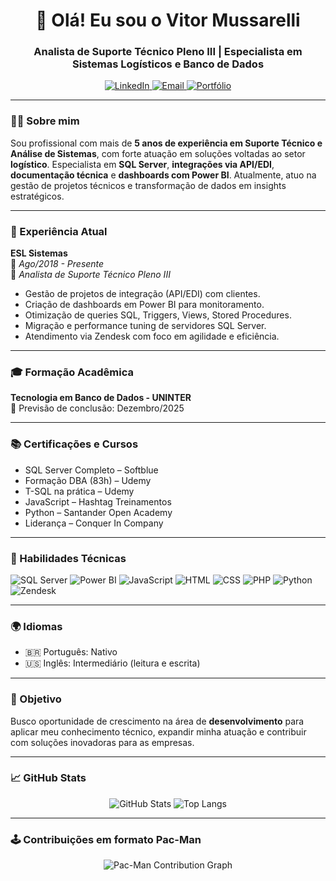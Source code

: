 
<h1 align="center">👋 Olá! Eu sou o Vitor Mussarelli</h1>
<h3 align="center">Analista de Suporte Técnico Pleno III | Especialista em Sistemas Logísticos e Banco de Dados</h3>

<p align="center">
  <a href="https://www.linkedin.com/in/vitor-bissoli-mussarelli-382ab7264">
    <img alt="LinkedIn" src="https://img.shields.io/badge/-LinkedIn-0077B5?style=flat&logo=linkedin&logoColor=white"/>
  </a>
  <a href="mailto:vitor.mussarelli@hotmail.com">
    <img alt="Email" src="https://img.shields.io/badge/-Email-D14836?style=flat&logo=gmail&logoColor=white"/>
  </a>
  <a href="https://vitor-mussarelli.github.io/portfolio-vitor/">
    <img alt="Portfólio" src="https://img.shields.io/badge/-Portfólio-000?style=flat&logo=github&logoColor=white"/>
  </a>
</p>

---

### 👨‍💼 Sobre mim

Sou profissional com mais de **5 anos de experiência em Suporte Técnico e Análise de Sistemas**, com forte atuação em soluções voltadas ao setor **logístico**. Especialista em **SQL Server**, **integrações via API/EDI**, **documentação técnica** e **dashboards com Power BI**. Atualmente, atuo na gestão de projetos técnicos e transformação de dados em insights estratégicos.

---

### 🚀 Experiência Atual

**ESL Sistemas**  
📅 *Ago/2018 - Presente*  
📌 *Analista de Suporte Técnico Pleno III*  
- Gestão de projetos de integração (API/EDI) com clientes.  
- Criação de dashboards em Power BI para monitoramento.  
- Otimização de queries SQL, Triggers, Views, Stored Procedures.  
- Migração e performance tuning de servidores SQL Server.  
- Atendimento via Zendesk com foco em agilidade e eficiência.

---

### 🎓 Formação Acadêmica

**Tecnologia em Banco de Dados - UNINTER**  
📆 Previsão de conclusão: Dezembro/2025

---

### 📚 Certificações e Cursos

- SQL Server Completo – Softblue  
- Formação DBA (83h) – Udemy  
- T-SQL na prática – Udemy  
- JavaScript – Hashtag Treinamentos  
- Python – Santander Open Academy  
- Liderança – Conquer In Company

---

### 🧠 Habilidades Técnicas

![SQL Server](https://img.shields.io/badge/SQL%20Server-CC2927?style=flat&logo=microsoftsqlserver&logoColor=white)
![Power BI](https://img.shields.io/badge/Power%20BI-F2C811?style=flat&logo=powerbi&logoColor=black)
![JavaScript](https://img.shields.io/badge/JavaScript-F7DF1E?style=flat&logo=javascript&logoColor=black)
![HTML](https://img.shields.io/badge/HTML5-E34F26?style=flat&logo=html5&logoColor=white)
![CSS](https://img.shields.io/badge/CSS3-1572B6?style=flat&logo=css3&logoColor=white)
![PHP](https://img.shields.io/badge/PHP-777BB4?style=flat&logo=php&logoColor=white)
![Python](https://img.shields.io/badge/Python-3776AB?style=flat&logo=python&logoColor=white)
![Zendesk](https://img.shields.io/badge/Zendesk-03363D?style=flat&logo=zendesk&logoColor=white)

---

### 🌍 Idiomas

- 🇧🇷 Português: Nativo  
- 🇺🇸 Inglês: Intermediário (leitura e escrita)

---

### 🎯 Objetivo

Busco oportunidade de crescimento na área de **desenvolvimento** para aplicar meu conhecimento técnico, expandir minha atuação e contribuir com soluções inovadoras para as empresas.

---

### 📈 GitHub Stats

<p align="center">
  <img src="https://github-readme-stats.vercel.app/api?username=vitormussarelli&show_icons=true&theme=dracula" alt="GitHub Stats">
  <img src="https://github-readme-stats.vercel.app/api/top-langs/?username=vitormussarelli&layout=compact&theme=dracula" alt="Top Langs">
</p>

---

### 🕹️ Contribuições em formato Pac-Man

<p align="center">
  <img src="https://github.com/vitormussarelli/vitormussarelli/raw/output/pacman-contribution-graph.svg" alt="Pac-Man Contribution Graph" />
</p>
